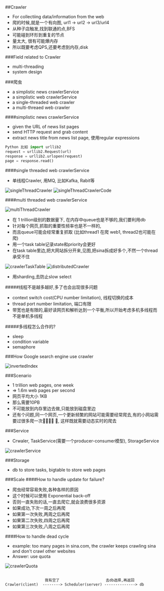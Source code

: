 ##Crawler
- For collectiing data/information from the web
- 爬的时候,就是一个有向图, url1 -> url2 -> url3/url4
- 从种子店触发,找到联通的点,BFS
- 可能碰到环形到重复的节点
- 量太大, 很有可能爆内存
- 所以既要考虑QPS,还要考虑到内存,disk

###Field related to Crawler
- multi-threading
- system design

###爬虫
- a simplistic news crawlerService
- a simplistic web crawlerService
- a single-threaded web crawler
- a multi-threaed web crawler

####simplistic news crawlerService
- given the URL of news list pages
- send HTTP request and grab content
- extract news title from news list page, 使用regular expressions

```py
Python 比如 import urllib2
request = urllib2.Request(url)
response = urllib2.urlopen(request)
page = response.read()
```
####single threaded web crawlerService
- 单线程Crawler, 用MQ, 比如Kafka, Rabit等

![singleThreadCrawler](../image/singleThreadCrawler.png)
![singleThreadCrawlerCode](../image/singleThreadCrawlerCode.png)

####multi threaded web crawlerService

![multiThreadCrawler](../image/multiThreadCrawler.png)

- 在 1 trillion级别的数据量下, 在内存中queue也是不够的,我们要利用db
- 针对每个网页,抓取的重要性频率也是不一样的,
- 而且queue可能会经常重复抓取 (比如thread1 在爬 web1, thread2也可能在爬)
- 用一个task table记录state和priority会更好
- 在task table里边,把大网站拆分开来,见图,把sina拆成好多个,不然一个thread承受不住

![crawlerTaskTable](../image/crawlerTaskTable.png)
![distributedCrawler](../image/distributedCrawler.png)
- 用sharding,去防止slow select


#####线程不是越多越好,多了也会出现很多问题 
- context switch cost(CPU number limitation), 线程切换的成本
- thread port number limitation, 端口有限
- 带宽也是有限的,最好读网页和解析达到一个平衡,所以开始考虑多机多线程而不是单机多线程 

#####多线程怎么合作的?
- sleep
- condition variable
- semaphore


###How Google search engine use crawler

![invertedIndex](../image/invertedIndex.png)

###Scenario
- 1 trillion web pages, one week
- => 1.6m web pages per second
- 网页平均大小 1KB
- 那么需要10PB
- 不可能放到内存里边去做,只能放到磁盘里边
- 还有个问题,同一个网页,一个更新频繁的网站可能需要经常爬去,有的小网站需要过很多爬一次􏱲􏰌􏰕􏱛 􏰂, 这样既就需要动态实时的爬去

###Service
- Crwaler, TaskService(需要一个producer-consumer模型), StorageService

![crawlerService](../image/crawlerService.png)


###Storage
- db to store tasks, bigtable to store web pages

###Scale
####How to handle update for failure?
- 爬虫经常容易失败,各种各样的原因
- 这个时候可以使用 Exponential back-off
- 否则一直失败的话,一直去爬它,就会浪费很多资源
- 如果成功,下次一周之后再爬
- 如果第一次失败,两周之后再爬
- 如果第二次失败,四周之后再爬
- 如果第三次失败,八周之后再爬

####How to handle dead cycle
- example: too many pages in sina.com, the crawler keeps crawling sina and don't crawl other websites
- Answer: use quota

![crawlerQuota](../image/crawlerQuota.png)

```

                  我有空了                     去db选择,再返回
Crawler(client)  --------> Scheduler(server) --------------> db

```

